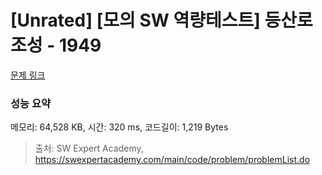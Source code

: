 # [Unrated] [모의 SW 역량테스트] 등산로 조성 - 1949 

[문제 링크](https://swexpertacademy.com/main/code/problem/problemDetail.do?contestProbId=AV5PoOKKAPIDFAUq) 

### 성능 요약

메모리: 64,528 KB, 시간: 320 ms, 코드길이: 1,219 Bytes



> 출처: SW Expert Academy, https://swexpertacademy.com/main/code/problem/problemList.do